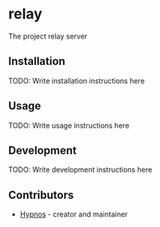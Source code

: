 # relay

The project relay server

## Installation

TODO: Write installation instructions here

## Usage

TODO: Write usage instructions here

## Development

TODO: Write development instructions here

## Contributors

- [Hypnos](https://github.com/your-github-user) - creator and maintainer
